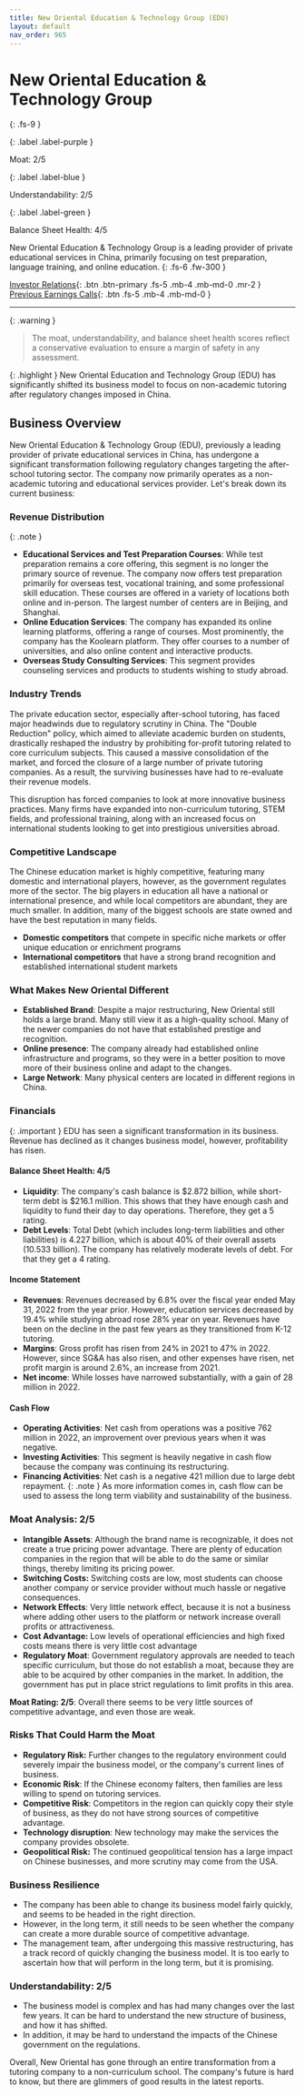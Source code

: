 ```yaml
---
title: New Oriental Education & Technology Group (EDU)
layout: default
nav_order: 965
---
```


# New Oriental Education & Technology Group
{: .fs-9 }

{: .label .label-purple }

Moat: 2/5

{: .label .label-blue }

Understandability: 2/5

{: .label .label-green }

Balance Sheet Health: 4/5

New Oriental Education & Technology Group is a leading provider of private educational services in China, primarily focusing on test preparation, language training, and online education.
{: .fs-6 .fw-300 }

[Investor Relations](https://www.google.com/search?q=EDU+investor+relations){: .btn .btn-primary .fs-5 .mb-4 .mb-md-0 .mr-2 }
[Previous Earnings Calls](https://discountingcashflows.com/company/EDU/transcripts/){: .btn .fs-5 .mb-4 .mb-md-0 }

---

{: .warning }
>The moat, understandability, and balance sheet health scores reflect a conservative evaluation to ensure a margin of safety in any assessment.



{: .highlight }
New Oriental Education and Technology Group (EDU) has significantly shifted its business model to focus on non-academic tutoring after regulatory changes imposed in China.

## Business Overview
New Oriental Education & Technology Group (EDU), previously a leading provider of private educational services in China, has undergone a significant transformation following regulatory changes targeting the after-school tutoring sector. The company now primarily operates as a non-academic tutoring and educational services provider. Let's break down its current business:

### Revenue Distribution
{: .note }
*   **Educational Services and Test Preparation Courses**: While test preparation remains a core offering, this segment is no longer the primary source of revenue. The company now offers test preparation primarily for overseas test, vocational training, and some professional skill education. These courses are offered in a variety of locations both online and in-person. The largest number of centers are in Beijing, and Shanghai.
*   **Online Education Services**:  The company has expanded its online learning platforms, offering a range of courses. Most prominently, the company has the Koolearn platform. They offer courses to a number of universities, and also online content and interactive products.
*   **Overseas Study Consulting Services**: This segment provides counseling services and products to students wishing to study abroad.

### Industry Trends
The private education sector, especially after-school tutoring, has faced major headwinds due to regulatory scrutiny in China. The "Double Reduction" policy, which aimed to alleviate academic burden on students, drastically reshaped the industry by prohibiting for-profit tutoring related to core curriculum subjects. This caused a massive consolidation of the market, and forced the closure of a large number of private tutoring companies. As a result, the surviving businesses have had to re-evaluate their revenue models.

This disruption has forced companies to look at more innovative business practices. Many firms have expanded into non-curriculum tutoring, STEM fields, and professional training, along with an increased focus on international students looking to get into prestigious universities abroad. 

### Competitive Landscape
The Chinese education market is highly competitive, featuring many domestic and international players, however, as the government regulates more of the sector. The big players in education all have a national or international presence, and while local competitors are abundant, they are much smaller. In addition, many of the biggest schools are state owned and have the best reputation in many fields.
*   **Domestic competitors** that compete in specific niche markets or offer unique education or enrichment programs
*   **International competitors** that have a strong brand recognition and established international student markets

### What Makes New Oriental Different
*   **Established Brand**: Despite a major restructuring, New Oriental still holds a large brand. Many still view it as a high-quality school. Many of the newer companies do not have that established prestige and recognition.
*   **Online presence**: The company already had established online infrastructure and programs, so they were in a better position to move more of their business online and adapt to the changes.
*   **Large Network**: Many physical centers are located in different regions in China.

### Financials
{: .important }
EDU has seen a significant transformation in its business. Revenue has declined as it changes business model, however, profitability has risen.
#### Balance Sheet Health: 4/5
*   **Liquidity**: The company's cash balance is $2.872 billion, while short-term debt is $216.1 million. This shows that they have enough cash and liquidity to fund their day to day operations. Therefore, they get a 5 rating.
*   **Debt Levels**: Total Debt (which includes long-term liabilities and other liabilities) is 4.227 billion, which is about 40% of their overall assets (10.533 billion). The company has relatively moderate levels of debt. For that they get a 4 rating.

#### Income Statement
*   **Revenues**: Revenues decreased by 6.8% over the fiscal year ended May 31, 2022 from the year prior. However, education services decreased by 19.4% while studying abroad rose 28% year on year. Revenues have been on the decline in the past few years as they transitioned from K-12 tutoring.
*   **Margins**: Gross profit has risen from 24% in 2021 to 47% in 2022. However, since SG&A has also risen, and other expenses have risen, net profit margin is around 2.6%, an increase from 2021.
*   **Net income**: While losses have narrowed substantially, with a gain of 28 million in 2022.

#### Cash Flow
*   **Operating Activities**: Net cash from operations was a positive 762 million in 2022, an improvement over previous years when it was negative.
*   **Investing Activities**: This segment is heavily negative in cash flow because the company was continuing its restructuring.
*   **Financing Activities**: Net cash is a negative 421 million due to large debt repayment.
{: .note }
As more information comes in, cash flow can be used to assess the long term viability and sustainability of the business.

### Moat Analysis: 2/5
*   **Intangible Assets**: Although the brand name is recognizable, it does not create a true pricing power advantage. There are plenty of education companies in the region that will be able to do the same or similar things, thereby limiting its pricing power.
*   **Switching Costs:** Switching costs are low, most students can choose another company or service provider without much hassle or negative consequences.
*   **Network Effects**: Very little network effect, because it is not a business where adding other users to the platform or network increase overall profits or attractiveness. 
*   **Cost Advantage:** Low levels of operational efficiencies and high fixed costs means there is very little cost advantage
*   **Regulatory Moat**: Government regulatory approvals are needed to teach specific curriculum, but those do not establish a moat, because they are able to be acquired by other companies in the market. In addition, the government has put in place strict regulations to limit profits in this area.

**Moat Rating: 2/5**: Overall there seems to be very little sources of competitive advantage, and even those are weak.

### Risks That Could Harm the Moat
*   **Regulatory Risk:** Further changes to the regulatory environment could severely impair the business model, or the company's current lines of business.
*   **Economic Risk**: If the Chinese economy falters, then families are less willing to spend on tutoring services.
*   **Competitive Risk**: Competitors in the region can quickly copy their style of business, as they do not have strong sources of competitive advantage.
*   **Technology disruption**: New technology may make the services the company provides obsolete.
*  **Geopolitical Risk:** The continued geopolitical tension has a large impact on Chinese businesses, and more scrutiny may come from the USA.

### Business Resilience
*   The company has been able to change its business model fairly quickly, and seems to be headed in the right direction. 
*   However, in the long term, it still needs to be seen whether the company can create a more durable source of competitive advantage.
*   The management team, after undergoing this massive restructuring, has a track record of quickly changing the business model. It is too early to ascertain how that will perform in the long term, but it is promising.

### Understandability: 2/5
*   The business model is complex and has had many changes over the last few years. It can be hard to understand the new structure of business, and how it has shifted.
*   In addition, it may be hard to understand the impacts of the Chinese government on the regulations.

Overall, New Oriental has gone through an entire transformation from a tutoring company to a non-curriculum school. The company's future is hard to know, but there are glimmers of good results in the latest reports.